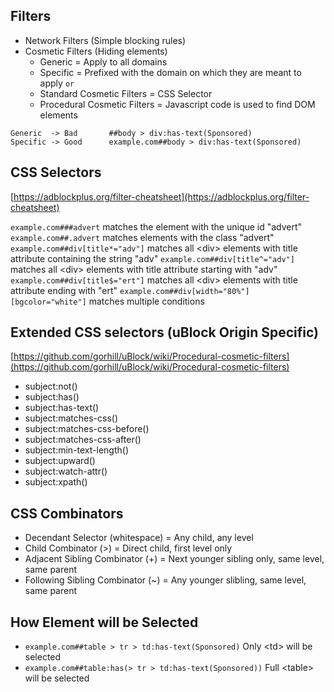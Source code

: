 ## Filters

- Network Filters (Simple blocking rules)
- Cosmetic Filters (Hiding elements)
  - Generic = Apply to all domains
  - Specific = Prefixed with the domain on which they are meant to apply
    `or`
  - Standard Cosmetic Filters = CSS Selector
  - Procedural Cosmetic Filters = Javascript code is used to find DOM elements
```
Generic  -> Bad       ##body > div:has-text(Sponsored)
Specific -> Good      example.com##body > div:has-text(Sponsored)
```


## CSS Selectors

[https://adblockplus.org/filter-cheatsheet](https://adblockplus.org/filter-cheatsheet)

`example.com###advert` matches the element with the unique id "advert"
`example.com##.advert` matches elements with the class "advert"
`example.com##div[title*="adv"]` matches all \<div\> elements with title attribute containing the string "adv"
`example.com##div[title^="adv"]` matches all <div\> elements with title attribute starting with "adv"
`example.com##div[title$="ert"]` matches all <div\> elements with title attribute ending with "ert"
`example.com##div[width="80%"][bgcolor="white"]` matches multiple conditions


## Extended CSS selectors (uBlock Origin Specific)

[https://github.com/gorhill/uBlock/wiki/Procedural-cosmetic-filters](https://github.com/gorhill/uBlock/wiki/Procedural-cosmetic-filters)
- subject:not()
- subject:has()
- subject:has-text()
- subject:matches-css()
- subject:matches-css-before()
- subject:matches-css-after()
- subject:min-text-length()
- subject:upward()
- subject:watch-attr()
- subject:xpath()


## CSS Combinators

- Decendant Selector (whitespace) = Any child, any level
- Child Combinator (>) = Direct child, first level only
- Adjacent Sibling Combinator (+) = Next younger sibling only, same level, same parent
- Following Sibling Combinator (~) = Any younger slibling, same level,  same parent


## How Element will be Selected

- `example.com##table > tr > td:has-text(Sponsored)` Only \<td\> will be selected
- `example.com##table:has(> tr > td:has-text(Sponsored))` Full \<table\> will be selected
